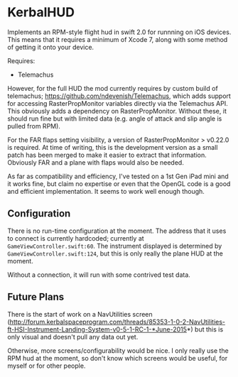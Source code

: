 KerbalHUD
=========

Implements an RPM-style flight hud in swift 2.0 for runnning on iOS devices.
This means that it requires a minimum of Xcode 7, along with some method of
getting it onto your device.

Requires:

- Telemachus

However, for the full HUD the mod currently requires by custom build of
telemachus; https://github.com/ndevenish/Telemachus, which adds support
for accessing RasterPropMonitor variables directly via the Telemachus API.
This obviously adds a dependency on RasterPropMonitor. Without these, it should
run fine but with limited data (e.g. angle of attack and slip angle is pulled
from RPM).

For the FAR flaps setting visibility, a version of RasterPropMonitor > v0.22.0
is required. At time of writing, this is the development version as a small
patch has been merged to make it easier to extract that information. Obviously
FAR and a plane with flaps would also be needed.

As far as compatibility and efficiency, I've tested on a 1st Gen iPad mini and
it works fine, but claim no expertise or even that the OpenGL code is a good
and efficient implementation. It seems to work well enough though.

Configuration
-------------

There is no run-time configuration at the moment. The address that it uses to
connect is currently hardcoded; currently at `GameViewController.swift:60`.
The instrument displayed is determined by `GameViewController.swift:124`, but
this is only really the plane HUD at the moment.

Without a connection, it will run with some contrived test data.

Future Plans
------------
There is the start of work on a NavUtilities screen (http://forum.kerbalspaceprogram.com/threads/85353-1-0-2-NavUtilities-ft-HSI-Instrument-Landing-System-v0-5-1-RC-1-*June-2015*) but this is only visual
and doesn't pull any data out yet.

Otherwise, more screens/configurability would be nice. I only really use the 
RPM hud at the moment, so don't know which screens would be useful, for myself
or for other people.
